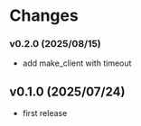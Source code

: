 # Changes

### v0.2.0 (2025/08/15)
* add make_client with timeout

## v0.1.0 (2025/07/24)
* first release